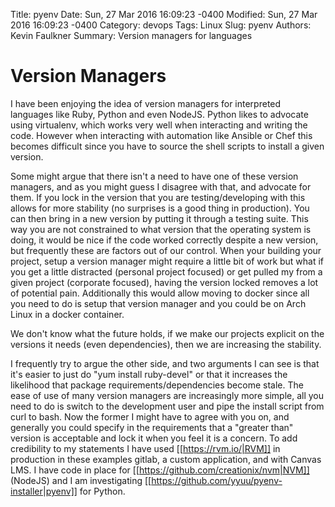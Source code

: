 Title: pyenv 
Date: Sun, 27 Mar 2016 16:09:23 -0400
Modified: Sun, 27 Mar 2016 16:09:23 -0400
Category: devops
Tags: Linux
Slug: pyenv
Authors: Kevin Faulkner
Summary: Version managers for languages

Version Managers
================

I have been enjoying the idea of version managers for interpreted languages like Ruby, Python and even NodeJS. Python likes to advocate using virtualenv, which works very well when interacting and writing the code. However when interacting with automation like Ansible or Chef this becomes difficult since you have to source the shell scripts to install a given version.

Some might argue that there isn't a need to have one of these version managers, and as you might guess I disagree with that, and advocate for them. If you lock in the version that you are testing/developing with this allows for more stability (no surprises is a good thing in production). You can then bring in a new version by putting it through a testing suite. This way you are not constrained to what version that the operating system is doing, it would be nice if the code worked correctly despite a new version, but frequently these are factors out of our control. When your building your project, setup a version manager might require a little bit of work but what if you get a little distracted (personal project focused) or get pulled my from a given project (corporate focused), having the version locked removes a lot of potential pain. Additionally this would allow moving to docker since all you need to do is setup that version manager and you could be on Arch Linux in a docker container. 

We don't know what the future holds, if we make our projects explicit on the versions it needs (even dependencies), then we are increasing the stability.


I frequently try to argue the other side, and two arguments I can see is that it's easier to just do "yum install ruby-devel" or that it increases the likelihood that package requirements/dependencies become stale. The ease of use of many version managers are increasingly more simple, all you need to do is switch to the development user and pipe the install script from curl to bash. Now the former I might have to agree with you on, and generally you could specify in the requirements that a "greater than" version is acceptable and lock it when you feel it is a concern.
To add credibility to my statements I have used [[https://rvm.io/|RVM]] in production in these examples gitlab, a custom application, and with Canvas LMS. I have code in place for [[https://github.com/creationix/nvm|NVM]] (NodeJS) and I am investigating [[https://github.com/yyuu/pyenv-installer|pyenv]] for Python.

